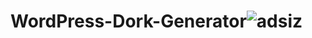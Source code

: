# WordPress-Dork-Generator![adsiz](https://user-images.githubusercontent.com/116445223/207618567-79ec0918-0214-4022-b94c-3f5b86bd8240.png)
